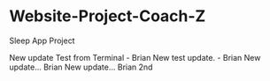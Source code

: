 # Website-Project-Coach-Z
Sleep App Project

New update Test from Terminal - Brian
New test update. - Brian
New update... Brian
New update... Brian 2nd
